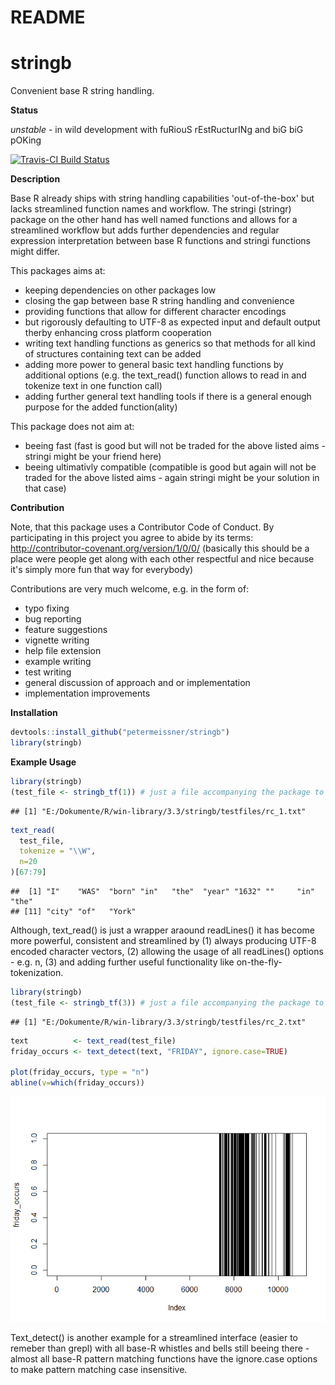 # README


# stringb

Convenient base R string handling.


**Status**

*unstable* - in wild development with fuRiouS rEstRucturINg and biG biG pOKing

[![Travis-CI Build Status](https://travis-ci.org/petermeissner/stringb.svg?branch=master)](https://travis-ci.org/petermeissner/stringb)


**Description**

Base R already ships with string handling capabilities
    'out-of-the-box' but lacks streamlined function names and workflow.
    The stringi (stringr) package on the other hand has well named functions
    and allows for a streamlined workflow but adds further dependencies and
    regular expression interpretation between base R functions and stringi
    functions might differ. 
    

This packages aims at: 

- keeping dependencies on other packages low
- closing the gap between base R string handling and convenience
- providing functions that allow for different character encodings 
- but rigorously defaulting to UTF-8 as expected input and default output 
  therby enhancing cross platform cooperation
- writing text handling functions as generics so that methods for all kind of 
  structures containing text can be added 
- adding more power to general basic text handling functions by additional 
  options (e.g. the text_read() function allows to read in and tokenize text in 
  one function call)
- adding further general text handling tools if there is a general enough 
  purpose for the added function(ality)
  

This package does not aim at:

- beeing fast (fast is good but will not be traded for the above listed aims - stringi might be your friend here)
- beeing ultimativly compatible (compatible is good but again will not be traded for the above listed aims - again stringi might be your solution in that case)


**Contribution**

Note, that this package uses a Contributor Code of Conduct. By participating in this project you agree to abide by its terms: http://contributor-covenant.org/version/1/0/0/ (basically this should be a place were people get along with each other respectful and nice because it's simply more fun that way for everybody)

Contributions are very much welcome, e.g. in the form of:

- typo fixing
- bug reporting
- feature suggestions
- vignette writing
- help file extension
- example writing
- test writing
- general discussion of approach and or implementation  
- implementation improvements


**Installation**


```r
devtools::install_github("petermeissner/stringb")
library(stringb)
```


    

**Example Usage**


```r
library(stringb)
(test_file <- stringb_tf(1)) # just a file accompanying the package to test things
```

```
## [1] "E:/Dokumente/R/win-library/3.3/stringb/testfiles/rc_1.txt"
```

```r
text_read(
  test_file, 
  tokenize = "\\W", 
  n=20
)[67:79]
```

```
##  [1] "I"    "WAS"  "born" "in"   "the"  "year" "1632" ""     "in"   "the" 
## [11] "city" "of"   "York"
```

Although, text_read() is just a wrapper araound readLines() it has become more powerful, consistent and streamlined by (1) always producing UTF-8 encoded character vectors, (2) allowing the usage of all readLines() options - e.g. n, (3) and adding further useful functionality like on-the-fly-tokenization.



```r
library(stringb)
(test_file <- stringb_tf(3)) # just a file accompanying the package to test things
```

```
## [1] "E:/Dokumente/R/win-library/3.3/stringb/testfiles/rc_2.txt"
```

```r
text          <- text_read(test_file)
friday_occurs <- text_detect(text, "FRIDAY", ignore.case=TRUE)

plot(friday_occurs, type = "n")
abline(v=which(friday_occurs))
```

![](README_files/figure-html/unnamed-chunk-3-1.png)<!-- -->

Text_detect() is another example for a streamlined interface (easier to remeber than grepl) with all base-R whistles and bells still beeing there - almost all base-R pattern matching functions have the ignore.case options to make pattern matching case insensitive. 

    
    
    
    
    
    
    
    
    
